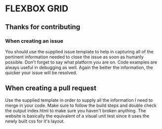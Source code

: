 # FLEXBOX GRID

## Thanks for contributing

### When creating an issue

You should use the supplied issue template to help in capturing all of the pertinent information needed to close the issue as soon as humanly possible.
Don't forget to say what platform you are on.
Code examples are always useful in debugging as well. 
Again the better the information, the quicker your issue will be resolved.

## When creating a pull request

Use the supplied template in order to supply all the information I need to merge in your code.
Make sure to follow the build steps and double check the output index.html to make sure you haven't broken anything. 
The website is basically the equivalent of a visual unit test since it uses the newly built css for it's layout.
